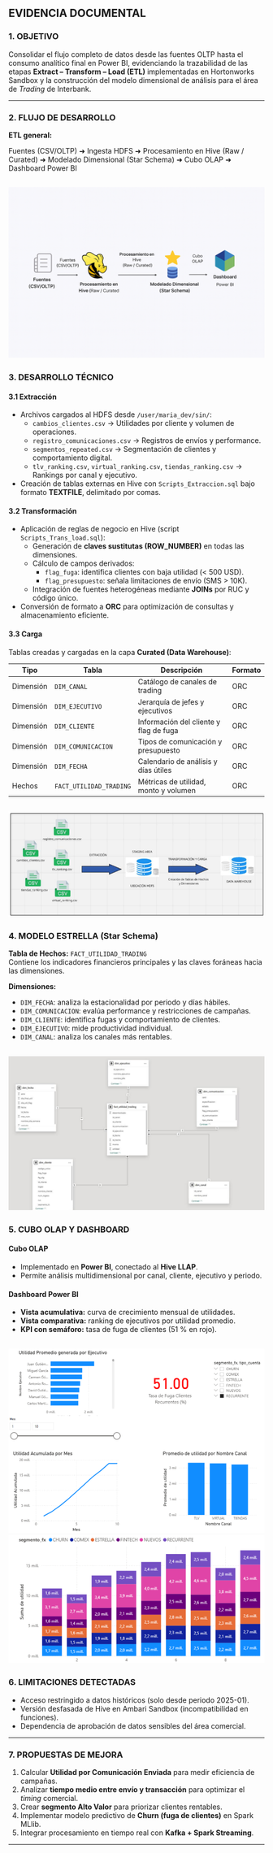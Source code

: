 ## EVIDENCIA DOCUMENTAL

### 1. OBJETIVO
Consolidar el flujo completo de datos desde las fuentes OLTP hasta el consumo analítico final en Power BI, evidenciando la trazabilidad de las etapas **Extract – Transform – Load (ETL)** implementadas en Hortonworks Sandbox y la construcción del modelo dimensional de análisis para el área de *Trading* de Interbank.

---

### 2. FLUJO DE DESARROLLO

**ETL general:**

Fuentes (CSV/OLTP) ➜ Ingesta HDFS ➜ Procesamiento en Hive (Raw / Curated) ➜
Modelado Dimensional (Star Schema) ➜ Cubo OLAP ➜ Dashboard Power BI

![Flujo](Flujo_desarrollo.png)
---

### 3. DESARROLLO TÉCNICO

#### 3.1 Extracción
- Archivos cargados al HDFS desde `/user/maria_dev/sin/`:
  - `cambios_clientes.csv` → Utilidades por cliente y volumen de operaciones.
  - `registro_comunicaciones.csv` → Registros de envíos y performance.
  - `segmentos_repeated.csv` → Segmentación de clientes y comportamiento digital.
  - `tlv_ranking.csv`, `virtual_ranking.csv`, `tiendas_ranking.csv` → Rankings por canal y ejecutivo.
- Creación de tablas externas en Hive con `Scripts_Extraccion.sql` bajo formato **TEXTFILE**, delimitado por comas.

#### 3.2 Transformación
- Aplicación de reglas de negocio en Hive (script `Scripts_Trans_load.sql`):
  - Generación de **claves sustitutas (ROW_NUMBER)** en todas las dimensiones.
  - Cálculo de campos derivados:
    - `flag_fuga`: identifica clientes con baja utilidad (< 500 USD).
    - `flag_presupuesto`: señala limitaciones de envío (SMS > 10K).
  - Integración de fuentes heterogéneas mediante **JOINs** por RUC y código único.
- Conversión de formato a **ORC** para optimización de consultas y almacenamiento eficiente.

#### 3.3 Carga
Tablas creadas y cargadas en la capa **Curated (Data Warehouse)**:

| Tipo | Tabla | Descripción | Formato |
|------|--------|--------------|----------|
| Dimensión | `DIM_CANAL` | Catálogo de canales de trading | ORC |
| Dimensión | `DIM_EJECUTIVO` | Jerarquía de jefes y ejecutivos | ORC |
| Dimensión | `DIM_CLIENTE` | Información del cliente y flag de fuga | ORC |
| Dimensión | `DIM_COMUNICACION` | Tipos de comunicación y presupuesto | ORC |
| Dimensión | `DIM_FECHA` | Calendario de análisis y días útiles | ORC |
| Hechos | `FACT_UTILIDAD_TRADING` | Métricas de utilidad, monto y volumen | ORC |

![ETL](ETL.png)
---

### 4. MODELO ESTRELLA (Star Schema)

**Tabla de Hechos:** `FACT_UTILIDAD_TRADING`  
Contiene los indicadores financieros principales y las claves foráneas hacia las dimensiones.

**Dimensiones:**
- `DIM_FECHA`: analiza la estacionalidad por periodo y días hábiles.
- `DIM_COMUNICACION`: evalúa performance y restricciones de campañas.
- `DIM_CLIENTE`: identifica fugas y comportamiento de clientes.
- `DIM_EJECUTIVO`: mide productividad individual.
- `DIM_CANAL`: analiza los canales más rentables.

![Diagrama](Diagrama.png)
---

### 5. CUBO OLAP Y DASHBOARD

#### Cubo OLAP
- Implementado en **Power BI**, conectado al **Hive LLAP**.
- Permite análisis multidimensional por canal, cliente, ejecutivo y periodo.

#### Dashboard Power BI
- **Vista acumulativa:** curva de crecimiento mensual de utilidades.  
- **Vista comparativa:** ranking de ejecutivos por utilidad promedio.  
- **KPI con semáforo:** tasa de fuga de clientes (51 % en rojo).  

![PowerBI_1](PowerBI_1.png)
![PowerBI_2](PowerBI_2.png)
---

### 6. LIMITACIONES DETECTADAS
- Acceso restringido a datos históricos (solo desde periodo 2025-01).
- Versión desfasada de Hive en Ambari Sandbox (incompatibilidad en funciones).
- Dependencia de aprobación de datos sensibles del área comercial.

---

### 7. PROPUESTAS DE MEJORA
1. Calcular **Utilidad por Comunicación Enviada** para medir eficiencia de campañas.  
2. Analizar **tiempo medio entre envío y transacción** para optimizar el *timing* comercial.  
3. Crear **segmento Alto Valor** para priorizar clientes rentables.  
4. Implementar modelo predictivo de **Churn (fuga de clientes)** en Spark MLlib.  
5. Integrar procesamiento en tiempo real con **Kafka + Spark Streaming**.

---


